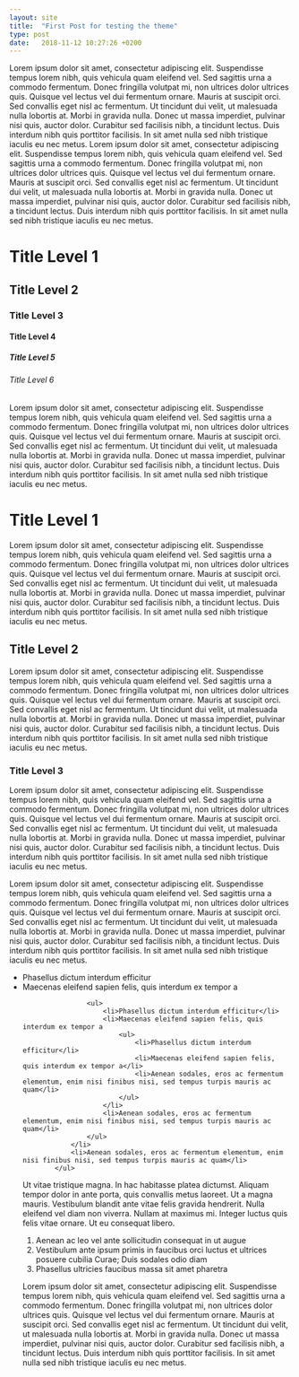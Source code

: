 ```yaml
---
layout: site
title:  "First Post for testing the theme"
type: post
date:   2018-11-12 10:27:26 +0200
---
```


Lorem ipsum dolor sit amet, consectetur adipiscing elit. Suspendisse tempus lorem nibh, quis vehicula quam eleifend vel. Sed sagittis urna a commodo fermentum. Donec fringilla volutpat mi, non ultrices dolor ultrices quis. Quisque vel lectus vel dui fermentum ornare. Mauris at suscipit orci. Sed convallis eget nisl ac fermentum. Ut tincidunt dui velit, ut malesuada nulla lobortis at. Morbi in gravida nulla. Donec ut massa imperdiet, pulvinar nisi quis, auctor dolor. Curabitur sed facilisis nibh, a tincidunt lectus. Duis interdum nibh quis porttitor facilisis. In sit amet nulla sed nibh tristique iaculis eu nec metus.
Lorem ipsum dolor sit amet, consectetur adipiscing elit. Suspendisse tempus lorem nibh, quis vehicula quam eleifend vel. Sed sagittis urna a commodo fermentum. Donec fringilla volutpat mi, non ultrices dolor ultrices quis. Quisque vel lectus vel dui fermentum ornare. Mauris at suscipit orci. Sed convallis eget nisl ac fermentum. Ut tincidunt dui velit, ut malesuada nulla lobortis at. Morbi in gravida nulla. Donec ut massa imperdiet, pulvinar nisi quis, auctor dolor. Curabitur sed facilisis nibh, a tincidunt lectus. Duis interdum nibh quis porttitor facilisis. In sit amet nulla sed nibh tristique iaculis eu nec metus.


# Title Level 1
## Title Level 2
### Title Level 3
#### Title Level 4
##### Title Level 5
###### Title Level 6

Lorem ipsum dolor sit amet, consectetur adipiscing elit. Suspendisse tempus lorem nibh, quis vehicula quam eleifend vel. Sed sagittis urna a commodo fermentum. Donec fringilla volutpat mi, non ultrices dolor ultrices quis. Quisque vel lectus vel dui fermentum ornare. Mauris at suscipit orci. Sed convallis eget nisl ac fermentum. Ut tincidunt dui velit, ut malesuada nulla lobortis at. Morbi in gravida nulla. Donec ut massa imperdiet, pulvinar nisi quis, auctor dolor. Curabitur sed facilisis nibh, a tincidunt lectus. Duis interdum nibh quis porttitor facilisis. In sit amet nulla sed nibh tristique iaculis eu nec metus.

# Title Level 1

Lorem ipsum dolor sit amet, consectetur adipiscing elit. Suspendisse tempus lorem nibh, quis vehicula quam eleifend vel. Sed sagittis urna a commodo fermentum. Donec fringilla volutpat mi, non ultrices dolor ultrices quis. Quisque vel lectus vel dui fermentum ornare. Mauris at suscipit orci. Sed convallis eget nisl ac fermentum. Ut tincidunt dui velit, ut malesuada nulla lobortis at. Morbi in gravida nulla. Donec ut massa imperdiet, pulvinar nisi quis, auctor dolor. Curabitur sed facilisis nibh, a tincidunt lectus. Duis interdum nibh quis porttitor facilisis. In sit amet nulla sed nibh tristique iaculis eu nec metus.

## Title Level 2

Lorem ipsum dolor sit amet, consectetur adipiscing elit. Suspendisse tempus lorem nibh, quis vehicula quam eleifend vel. Sed sagittis urna a commodo fermentum. Donec fringilla volutpat mi, non ultrices dolor ultrices quis. Quisque vel lectus vel dui fermentum ornare. Mauris at suscipit orci. Sed convallis eget nisl ac fermentum. Ut tincidunt dui velit, ut malesuada nulla lobortis at. Morbi in gravida nulla. Donec ut massa imperdiet, pulvinar nisi quis, auctor dolor. Curabitur sed facilisis nibh, a tincidunt lectus. Duis interdum nibh quis porttitor facilisis. In sit amet nulla sed nibh tristique iaculis eu nec metus.

### Title Level 3

Lorem ipsum dolor sit amet, consectetur adipiscing elit. Suspendisse tempus lorem nibh, quis vehicula quam eleifend vel. Sed sagittis urna a commodo fermentum. Donec fringilla volutpat mi, non ultrices dolor ultrices quis. Quisque vel lectus vel dui fermentum ornare. Mauris at suscipit orci. Sed convallis eget nisl ac fermentum. Ut tincidunt dui velit, ut malesuada nulla lobortis at. Morbi in gravida nulla. Donec ut massa imperdiet, pulvinar nisi quis, auctor dolor. Curabitur sed facilisis nibh, a tincidunt lectus. Duis interdum nibh quis porttitor facilisis. In sit amet nulla sed nibh tristique iaculis eu nec metus.

Lorem ipsum dolor sit amet, consectetur adipiscing elit. Suspendisse tempus lorem nibh, quis vehicula quam eleifend vel. Sed sagittis urna a commodo fermentum. Donec fringilla volutpat mi, non ultrices dolor ultrices quis. Quisque vel lectus vel dui fermentum ornare. Mauris at suscipit orci. Sed convallis eget nisl ac fermentum. Ut tincidunt dui velit, ut malesuada nulla lobortis at. Morbi in gravida nulla. Donec ut massa imperdiet, pulvinar nisi quis, auctor dolor. Curabitur sed facilisis nibh, a tincidunt lectus. Duis interdum nibh quis porttitor facilisis. In sit amet nulla sed nibh tristique iaculis eu nec metus.
<ul>
                <li>Phasellus dictum interdum efficitur</li>
                <li>Maecenas eleifend sapien felis, quis interdum ex tempor a

                    <ul>
                        <li>Phasellus dictum interdum efficitur</li>
                        <li>Maecenas eleifend sapien felis, quis interdum ex tempor a
                            <ul>
                                <li>Phasellus dictum interdum efficitur</li>
                                <li>Maecenas eleifend sapien felis, quis interdum ex tempor a</li>
                                <li>Aenean sodales, eros ac fermentum elementum, enim nisi finibus nisi, sed tempus turpis mauris ac quam</li>
                            </ul>
                        </li>
                        <li>Aenean sodales, eros ac fermentum elementum, enim nisi finibus nisi, sed tempus turpis mauris ac quam</li>
                    </ul>
                </li>
                <li>Aenean sodales, eros ac fermentum elementum, enim nisi finibus nisi, sed tempus turpis mauris ac quam</li>
            </ul>

Ut vitae tristique magna. In hac habitasse platea dictumst. Aliquam tempor dolor in ante porta, quis convallis metus laoreet. Ut a magna mauris. Vestibulum blandit ante vitae felis gravida hendrerit. Nulla eleifend vel diam non viverra. Nullam at maximus mi. Integer luctus quis felis vitae ornare. Ut eu consequat libero.

<ol>
    <li>Aenean ac leo vel ante sollicitudin consequat in ut augue</li>
    <li>Vestibulum ante ipsum primis in faucibus orci luctus et ultrices posuere cubilia Curae; Duis sodales odio diam</li>
    <li>Phasellus ultricies faucibus massa sit amet pharetra</li>
</ol>

Lorem ipsum dolor sit amet, consectetur adipiscing elit. Suspendisse tempus lorem nibh, quis vehicula quam eleifend vel. Sed sagittis urna a commodo fermentum. Donec fringilla volutpat mi, non ultrices dolor ultrices quis. Quisque vel lectus vel dui fermentum ornare. Mauris at suscipit orci. Sed convallis eget nisl ac fermentum. Ut tincidunt dui velit, ut malesuada nulla lobortis at. Morbi in gravida nulla. Donec ut massa imperdiet, pulvinar nisi quis, auctor dolor. Curabitur sed facilisis nibh, a tincidunt lectus. Duis interdum nibh quis porttitor facilisis. In sit amet nulla sed nibh tristique iaculis eu nec metus.
